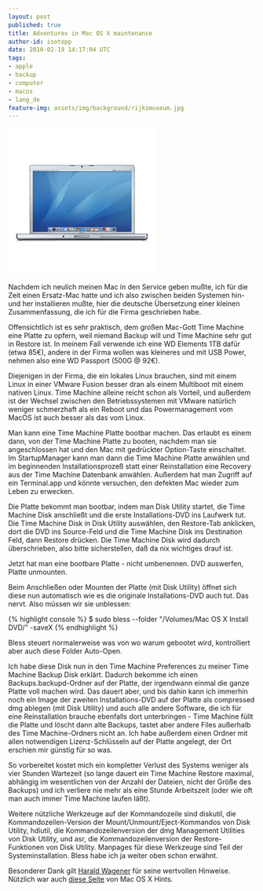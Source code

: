 ```yaml
---
layout: post
published: true
title: Adventures in Mac OS X maintenance
author-id: isotopp
date: 2010-02-19 14:17:04 UTC
tags:
- apple
- backup
- computer
- macos
- lang_de
feature-img: assets/img/background/rijksmuseum.jpg
---
```

![](/uploads/mbp.jpg)

Nachdem ich neulich meinen Mac in den Service geben mußte, ich für die Zeit einen Ersatz-Mac hatte und ich also zwischen beiden Systemen hin- und her installieren mußte, hier die deutsche Übersetzung einer kleinen Zusammenfassung, die ich für die Firma geschrieben habe.

Offensichtlich ist es sehr praktisch, dem großen Mac-Gott Time Machine eine Platte zu opfern, weil niemand Backup will und Time Machine sehr gut in Restore ist. In meinem Fall verwende ich eine WD Elements 1TB dafür (etwa 85€), andere in der Firma wollen was kleineres und mit USB Power, nehmen also eine WD Passport (500G @ 92€).

Diejenigen in der Firma, die ein lokales Linux brauchen, sind mit einem Linux in einer VMware Fusion besser dran als einem Multiboot mit einem nativen Linux. Time Machine alleine reicht schon als Vorteil, und außerdem ist der Wechsel zwischen den Betriebssystemen mit VMware natürlich weniger schmerzhaft als ein Reboot und das Powermanagement vom MacOS ist auch besser als das vom Linux.

Man kann eine Time Machine Platte bootbar machen. Das erlaubt es einem dann, von der Time Machine Platte zu booten, nachdem man sie angeschlossen hat und den Mac mit gedrückter Option-Taste einschaltet. Im StartupManager kann man dann die Time Machine Platte anwählen und im beginnenden Installationsprozeß statt einer Reinstallation eine Recovery aus der Time Machine Datenbank anwählen. Außerdem hat man Zugriff auf ein Terminal.app und könnte versuchen, den defekten Mac wieder zum Leben zu erwecken.

Die Platte bekommt man bootbar, indem man Disk Utility startet, die Time Machine Disk anschließt und die erste Installations-DVD ins Laufwerk tut. Die Time Machine Disk in Disk Utility auswählen, den Restore-Tab anklicken, dort die DVD ins Source-Feld und die Time Machine Disk ins Destination Feld, dann Restore drücken. Die Time Machine Disk wird dadurch überschrieben, also bitte sicherstellen, daß da nix wichtiges drauf ist.

Jetzt hat man eine bootbare Platte - nicht umbenennen. DVD auswerfen, Platte unmounten.

Beim Anschließen oder Mounten der Platte (mit Disk Utility) öffnet sich diese nun automatisch wie es die originale Installations-DVD auch tut. Das nervt. Also müssen wir sie unblessen:

{% highlight console %}
$ sudo bless --folder "/Volumes/Mac OS X Install DVD/" -saveX
{% endhighlight %}

Bless steuert normalerweise was von wo warum gebootet wird, kontrolliert aber auch diese Folder Auto-Open.

Ich habe diese Disk nun in den Time Machine Preferences zu meiner Time Machine Backup Disk erklärt. Dadurch bekomme ich einen Backups.backupd-Ordner auf der Platte, der irgendwann einmal die ganze Platte voll machen wird. Das dauert aber, und bis dahin kann ich immerhin noch ein Image der zweiten Installations-DVD auf der Platte als compressed dmg ablegen (mit Disk Utility) und auch alle andere Software, die ich für eine Reinstallation brauche ebenfalls dort unterbringen - Time Machine füllt die Platte und löscht dann alte Backups, tastet aber andere Files außerhalb des Time Machine-Ordners nicht an. Ich habe außerdem einen Ordner mit allen notwendigen Lizenz-Schlüsseln auf der Platte angelegt, der Ort erschien mir günstig für so was.

So vorbereitet kostet mich ein kompletter Verlust des Systems weniger als vier Stunden Wartezeit (so lange dauert ein Time Machine Restore maximal, abhängig im wesentlichen von der Anzahl der Dateien, nicht der Größe des Backups) und ich verliere nie mehr als eine Stunde Arbeitszeit (oder wie oft man auch immer Time Machine laufen läßt).

Weitere nützliche Werkzeuge auf der Kommandozeile sind diskutil, die Kommandozeilen-Version der Mount/Unmount/Eject-Kommandos von Disk Utility, hdiutil, die Kommandozeilenversion der dmg Management Utilities von Disk Utility, und asr, die Kommandozeilenversion der Restore-Funktionen von Disk Utility. Manpages für diese Werkzeuge sind Teil der Systeminstallation. Bless habe ich ja weiter oben schon erwähnt.

Besonderer Dank gilt [Harald Wagener](https://www.xing.com/profile/Harald_Wagener2) für seine wertvollen Hinweise. Nützlich war auch [diese Seite](http://www.macosxhints.com/article.php?story=2008011623365026) von Mac OS X Hints.
